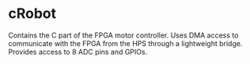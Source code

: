 # cRobot

Contains the C part of the FPGA motor controller. 
Uses DMA access to communicate with the FPGA from the HPS through a lightweight bridge. 
Provides access to 8 ADC pins and GPIOs.
